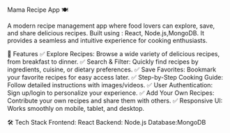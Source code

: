 Mama Recipe App 🍽️

A modern recipe management app where food lovers can explore, save, and share delicious recipes. Built using : React, Node.js,MongoDB. It provides a seamless and intuitive experience for cooking enthusiasts.

🚀 Features
✅ Explore Recipes: Browse a wide variety of delicious recipes, from breakfast to dinner.
✅ Search & Filter: Quickly find recipes by ingredients, cuisine, or dietary preferences.
✅ Save Favorites: Bookmark your favorite recipes for easy access later.
✅ Step-by-Step Cooking Guide: Follow detailed instructions with images/videos.
✅ User Authentication: Sign up/login to personalize your experience.
✅ Add Your Own Recipes: Contribute your own recipes and share them with others.
✅ Responsive UI: Works smoothly on mobile, tablet, and desktop.

🛠️ Tech Stack
Frontend: React 
Backend: Node.js
Database:MongoDB
